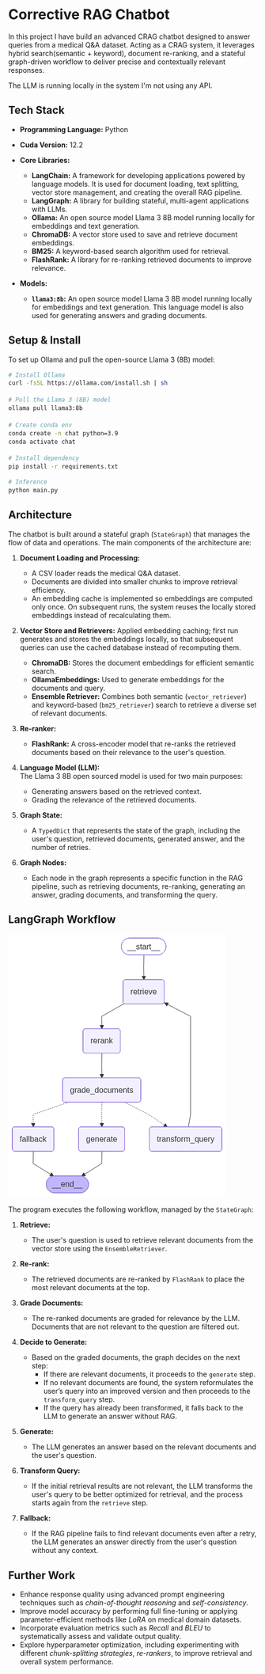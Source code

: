 # Corrective RAG Chatbot

In this project I have build an advanced CRAG chatbot designed to answer queries from a medical Q&A dataset. Acting as a CRAG system, it leverages hybrid search(semantic + keyword), document re-ranking, and a stateful graph-driven workflow to deliver precise and contextually relevant responses.

The LLM is running locally in the system I'm not using any API.

## Tech Stack

- **Programming Language:** Python
- **Cuda Version:** 12.2
- **Core Libraries:**  
  - **LangChain:** A framework for developing applications powered by language models. It is used for document loading, text splitting, vector store management, and creating the overall RAG pipeline.  
  - **LangGraph:** A library for building stateful, multi-agent applications with LLMs.  
  - **Ollama:** An open source model Llama 3 8B model running locally for embeddings and text generation.  
  - **ChromaDB:** A vector store used to save and retrieve document embeddings.  
  - **BM25:** A keyword-based search algorithm used for retrieval.  
  - **FlashRank:** A library for re-ranking retrieved documents to improve relevance.  

- **Models:**  
  - **`llama3:8b`:** An open source model Llama 3 8B model running locally for embeddings and text generation. This language model is also used for generating answers and grading documents.  

## Setup & Install

To set up Ollama and pull the open-source Llama 3 (8B) model:

```bash
# Install Ollama
curl -fsSL https://ollama.com/install.sh | sh

# Pull the Llama 3 (8B) model
ollama pull llama3:8b

# Create conda env
conda create -n chat python=3.9
conda activate chat

# Install dependency
pip install -r requirements.txt
```

```bash
# Inference 
python main.py
```
## Architecture

The chatbot is built around a stateful graph (`StateGraph`) that manages the flow of data and operations. The main components of the architecture are:

1. **Document Loading and Processing:**  
   - A CSV loader reads the medical Q&A dataset.  
   - Documents are divided into smaller chunks to improve retrieval efficiency. 
   - An embedding cache is implemented so embeddings are computed only once. On subsequent runs, the system reuses the locally stored embeddings instead of recalculating them.

2. **Vector Store and Retrievers:**
   Applied embedding caching; first run generates and stores the embeddings locally, so that subsequent queries can use the cached database instead of recomputing them.
   - **ChromaDB:** Stores the document embeddings for efficient semantic search.  
   - **OllamaEmbeddings:** Used to generate embeddings for the documents and query.  
   - **Ensemble Retriever:** Combines both semantic (`vector_retriever`) and keyword-based (`bm25_retriever`) search to retrieve a diverse set of relevant documents.  

4. **Re-ranker:**  
   - **FlashRank:** A cross-encoder model that re-ranks the retrieved documents based on their relevance to the user's question.  

5. **Language Model (LLM):**  
   The Llama 3 8B open sourced model is used for two main purposes:  
     - Generating answers based on the retrieved context.  
     - Grading the relevance of the retrieved documents.  

6. **Graph State:**  
   - A `TypedDict` that represents the state of the graph, including the user's question, retrieved documents, generated answer, and the number of retries.  

7. **Graph Nodes:**  
   - Each node in the graph represents a specific function in the RAG pipeline, such as retrieving documents, re-ranking, generating an answer, grading documents, and transforming the query.  

## LangGraph Workflow

![Demo Image](./workflow.png)


The program executes the following workflow, managed by the `StateGraph`:

1. **Retrieve:**  
   - The user's question is used to retrieve relevant documents from the vector store using the `EnsembleRetriever`.  

2. **Re-rank:**  
   - The retrieved documents are re-ranked by `FlashRank` to place the most relevant documents at the top.  

3. **Grade Documents:**  
   - The re-ranked documents are graded for relevance by the LLM. Documents that are not relevant to the question are filtered out.  

4. **Decide to Generate:**  
   - Based on the graded documents, the graph decides on the next step:  
     - If there are relevant documents, it proceeds to the `generate` step.  
     - If no relevant documents are found, the system reformulates the user’s query into an improved version and then proceeds to the `transform_query` step.  
     - If the query has already been transformed, it falls back to the LLM to generate an answer without RAG.  

5. **Generate:**  
   - The LLM generates an answer based on the relevant documents and the user's question.  

6. **Transform Query:**  
   - If the initial retrieval results are not relevant, the LLM transforms the user's query to be better optimized for retrieval, and the process starts again from the `retrieve` step.  

7. **Fallback:**  
   - If the RAG pipeline fails to find relevant documents even after a retry, the LLM generates an answer directly from the user's question without any context.

## Further Work

- Enhance response quality using advanced prompt engineering techniques such as *chain-of-thought reasoning* and *self-consistency*.  
- Improve model accuracy by performing full fine-tuning or applying parameter-efficient methods like *LoRA* on medical domain datasets.  
- Incorporate evaluation metrics such as *Recall* and *BLEU* to systematically assess and validate output quality.  
- Explore hyperparameter optimization, including experimenting with different *chunk-splitting strategies*, *re-rankers*, to improve retrieval and overall system performance.

